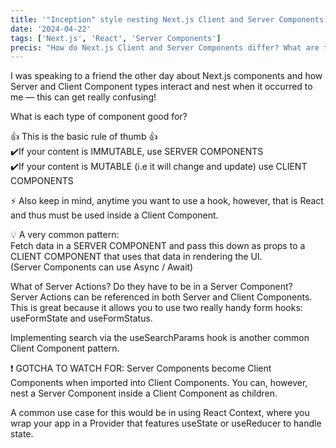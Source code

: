 ```yaml
---
title: '"Inception" style nesting Next.js Client and Server Components  '
date: '2024-04-22'
tags: ['Next.js', 'React', 'Server Components']
precis: "How do Next.js Client and Server Components differ? What are they each used for and how can we use them both to generate performant and feature rich applications?"
---
```

I was speaking to a friend the other day about Next.js components and how Server and Client Component types interact and nest when it occurred to me — this can get really confusing!  
  
What is each type of component good for?  
  
👍 This is the basic rule of thumb 👍  
✔️If your content is IMMUTABLE, use SERVER COMPONENTS  
✔️If your content is MUTABLE (i.e it will change and update) use CLIENT COMPONENTS  
  
⚡ Also keep in mind, anytime you want to use a hook, however, that is React and thus must be used inside a Client Component.  
  
💡 A very common pattern:  
Fetch data in a SERVER COMPONENT and pass this down as props to a CLIENT COMPONENT that uses that data in rendering the UI.  
(Server Components can use Async / Await)  
  
What of Server Actions? Do they have to be in a Server Component?  
Server Actions can be referenced in both Server and Client Components. This is great because it allows you to use two really handy form hooks: useFormState and useFormStatus.  
  
Implementing search via the useSearchParams hook is another common Client Component pattern.  
  
❗ GOTCHA TO WATCH FOR: Server Components become Client Components when imported into Client Components. You can, however, nest a Server Component inside a Client Component as children.  
  
A common use case for this would be in using React Context, where you wrap your app in a Provider that features useState or useReducer to handle state.  